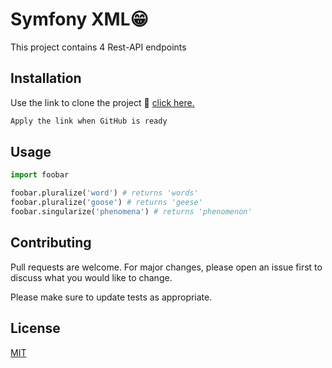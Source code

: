 # Symfony XML😁 

This project contains 4 Rest-API endpoints

## Installation

Use the link to clone the project 💁 [click here.](https://pip.pypa.io/en/stable/)

```bash
Apply the link when GitHub is ready 
```

## Usage

```python
import foobar

foobar.pluralize('word') # returns 'words'
foobar.pluralize('goose') # returns 'geese'
foobar.singularize('phenomena') # returns 'phenomenon'
```

## Contributing
Pull requests are welcome. For major changes, please open an issue first to discuss what you would like to change.

Please make sure to update tests as appropriate.

## License
[MIT](https://choosealicense.com/licenses/mit/)